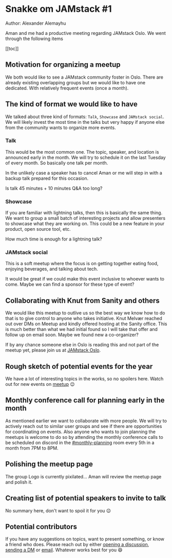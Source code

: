 # Snakke om JAMstack #1

Author: Alexander Alemayhu

Aman and me had a productive meeting regarding JAMstack Oslo.
We went through the following items

[[toc]]

## Motivation for organizing a meetup

We both would like to see a JAMstack community foster in Oslo.  There are
already existing overlapping groups but we would like to have one dedicated.
With relatively frequent events (once a month).

## The kind of format we would like to have

We talked about three kind of formats: `Talk`, `Showcase` and `JAMstack social`.  We
will likely invest the most time in the talks but very happy if anyone else
from the community wants to organize more events.

### Talk

This would be the most common one. The topic, speaker, and location is
announced early in the month. We will try to schedule it on the last Tuesday of
every month.  So basically one talk per month. 

In the unlikely case a speaker has to cancel Aman or me will step in with a
backup talk prepared for this occasion.

Is talk 45 minutes + 10 minutes Q&A too long?

### Showcase

If you are familiar with lightning talks, then this is basically the same
thing.  We want to group a small batch of interesting projects and allow
presenters to showcase what they are working on. This could be a new feature in
your product, open source tool, etc.

How much time is enough for a lightning talk?

### JAMstack social

This is a soft meetup where the focus is on getting together eating food,
enjoying beverages, and talking about tech.

It would be great if we could make this event inclusive to whoever wants to
come. Maybe we can find a sponsor for these type of event?

## Collaborating with Knut from Sanity and others

We would like this meetup to outlive us so the best way we know how to do that
is to give control to anyone who takes initiative. Knut Melvær reached out over
DMs on Meetup and kindly offered hosting at the Sanity office. This is much
better than what we had initial found so I will take that offer and follow up
on email soon. Maybe we found new a co-organizer?

If by any chance someone else in Oslo is reading this and not part of the
meetup yet, please join us at [JAMstack Oslo][0].

## Rough sketch of potential events for the year

We have a lot of interesting topics in the works, so no spoilers here. Watch
out for new events on [meetup][0] :wink:

## Monthly conference call for planning early in the month

As mentioned earlier we want to collaborate with more people. We will try to
actively reach out to similar user groups and see if there are opportunities
for coordinating on events.  Also anyone who wants to join planning the meetups
is welcome to do so by attending the monthly conference calls to be scheduled
on discord in the [#monthly-planning][1] room every 5th in a month from 7PM to
8PM.

## Polishing the meetup page

The group Logo is currently pixilated... Aman will review the meetup page and
polish it.

## Creating list of potential speakers to invite to talk

No summary here, don't want to spoil it for you :wink:

## Potential contributors

If you have any suggestions on topics, want to present something, or know a
friend who does.  Please reach out by either [opening a discussion][2],
[sending a DM][3] or [email][4]. Whatever works best for you :smile:

[0]: https://www.meetup.com/JAMstack-Oslo/
[1]: https://discord.gg/rE3pcSw
[2]: https://www.meetup.com/JAMstack-Oslo/discussions/
[3]: https://www.meetup.com/JAMstack-Oslo/messages/send
[4]: mailto:alexander@alemayhu.com
